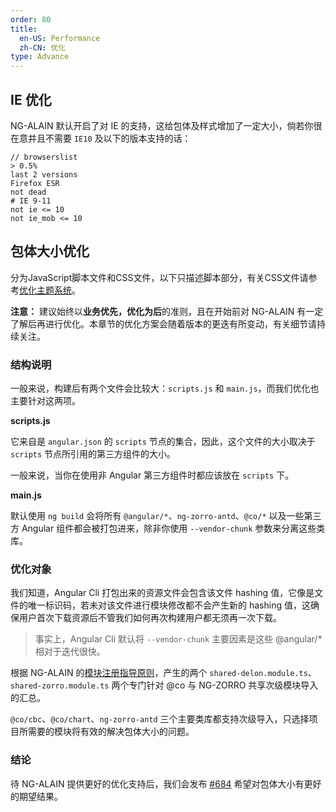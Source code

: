 ```yaml
---
order: 80
title:
  en-US: Performance
  zh-CN: 优化
type: Advance
---
```


## IE 优化

NG-ALAIN 默认开启了对 IE 的支持，这给包体及样式增加了一定大小，倘若你很在意并且不需要 `IE10` 及以下的版本支持的话：

```
// browserslist
> 0.5%
last 2 versions
Firefox ESR
not dead
# IE 9-11
not ie <= 10
not ie_mob <= 10
```

## 包体大小优化

分为JavaScript脚本文件和CSS文件，以下只描述脚本部分，有关CSS文件请参考[优化主题系统](/theme/performance)。

**注意：** 建议始终以**业务优先，优化为后**的准则，且在开始前对 NG-ALAIN 有一定了解后再进行优化。本章节的优化方案会随着版本的更迭有所变动，有关细节请持续关注。

### 结构说明

一般来说，构建后有两个文件会比较大：`scripts.js` 和 `main.js`，而我们优化也主要针对这两项。

**scripts.js**

它来自是 `angular.json` 的 `scripts` 节点的集合，因此，这个文件的大小取决于 `scripts` 节点所引用的第三方组件的大小。

一般来说，当你在使用非 Angular 第三方组件时都应该放在 `scripts` 下。

**main.js**

默认使用 `ng build` 会将所有 `@angular/*`、`ng-zorro-antd`、`@co/*` 以及一些第三方 Angular 组件都会被打包进来，除非你使用 `--vendor-chunk` 参数来分离这些类库。

### 优化对象

我们知道，Angular Cli 打包出来的资源文件会包含该文件 hashing 值，它像是文件的唯一标识码，若未对该文件进行模块修改都不会产生新的 hashing 值，这确保用户首次下载资源后不管我们如何再次构建用户都无须再一次下载。

> 事实上，Angular Cli 默认将 `--vendor-chunk` 主要因素是这些 @angular/* 相对于迭代很快。

根据 NG-ALAIN 的[模块注册指导原则](/docs/module)，产生的两个 `shared-delon.module.ts`、`shared-zorro.module.ts` 两个专门针对 @co 与 NG-ZORRO 共享次级模块导入的汇总。

`@co/cbc`、`@co/chart`、`ng-zorro-antd` 三个主要类库都支持次级导入，只选择项目所需要的模块将有效的解决包体大小的问题。

### 结论

待 NG-ALAIN 提供更好的优化支持后，我们会发布 [#684](https://github.com/ng-alain/ng-alain/pull/684) 希望对包体大小有更好的期望结果。
